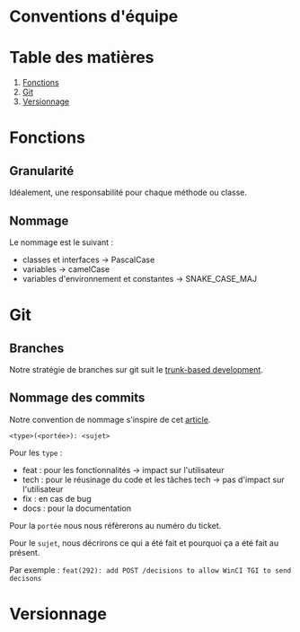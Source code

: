 # Conventions d'équipe

# Table des matières
1. [Fonctions](#fonctions)
2. [Git](#git)
3. [Versionnage](#versionnage)

# Fonctions <a name="fonctions"></a>
## Granularité

Idéalement, une responsabilité pour chaque méthode ou classe. 

## Nommage

Le nommage est le suivant : 
- classes et interfaces &rarr; PascalCase
- variables &rarr; camelCase
- variables d'environnement et constantes &rarr; SNAKE_CASE_MAJ

# Git <a name="git"></a>
## Branches
Notre stratégie de branches sur git suit le [trunk-based development](https://trunkbaseddevelopment.com/).

## Nommage des commits
Notre convention de nommage s'inspire de cet [article](https://buzut.net/cours/versioning-avec-git/bien-nommer-ses-commits).

`<type>(<portée>): <sujet>`

Pour les `type` :
- feat : pour les fonctionnalités &rarr; impact sur l'utilisateur
- tech : pour le réusinage du code et les tâches tech &rarr; pas d'impact sur l'utilisateur
- fix : en cas de bug 
- docs : pour la documentation

Pour la `portée` nous nous réfèrerons au numéro du ticket.

Pour le `sujet`, nous décrirons ce qui a été fait et pourquoi ça a été fait au présent.

Par exemple : `feat(292): add POST /decisions to allow WinCI TGI to send decisons`

# Versionnage <a name="versionnage"></a>